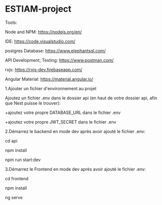 # ESTIAM-project
Tools:

Node and NPM: https://nodejs.org/en/

IDE: https://code.visualstudio.com/

postgres Database: https://www.elephantsql.com/

API Development, Testing: https://www.postman.com/

rxjs: https://rxjs-dev.firebaseapp.com/

Angular Material: https://material.angular.io/

1.Ajouter un fichier d'environnement au projet

Ajoutez un fichier .env dans le dossier api (en haut de votre dossier api, afin que Nest puisse le trouver):

+ajoutez votre propre DATABASE_URL dans le fichier .env

+ajoutez votre propre JWT_SECRET dans le fichier .env

2.Démarrez le backend en mode dev après avoir ajouté le fichier .env:

cd api 

npm install 

npm run start:dev 

3.Démarrez le Frontend en mode dev après avoir ajouté le fichier .env:

cd frontend

npm install

ng serve



